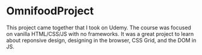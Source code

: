 # OmnifoodProject

This project came together that I took on Udemy. The course was focused on vanilla HTML/CSS/JS with no frameworks. It was a great project to learn about reponsive design, designing in the browser, CSS Grid, and the DOM in JS.
